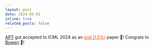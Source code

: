 ```yaml
---
layout: post
date: 2024-05-01
inline: true
related_posts: false
---
```

[APT](/publications/#zhaoAPTAdaptivePruning2024) got accepted to ICML 2024 as an <a href="https://icml.cc/virtual/2024/events/oral#event-35453" style="color: orangered;">oral (1.5%)</a> paper 🎉! Congrats to [Bowen](https://roim1998.github.io/) 👏!
